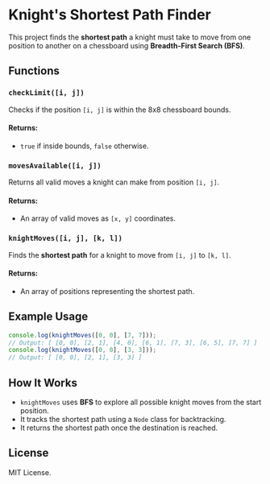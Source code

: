 # Knight's Shortest Path Finder

This project finds the **shortest path** a knight must take to move from one position to another on a chessboard using **Breadth-First Search (BFS)**.

## Functions

### `checkLimit([i, j])`
Checks if the position `[i, j]` is within the 8x8 chessboard bounds.

#### Returns:
- `true` if inside bounds, `false` otherwise.

### `movesAvailable([i, j])`
Returns all valid moves a knight can make from position `[i, j]`.

#### Returns:
- An array of valid moves as `[x, y]` coordinates.

### `knightMoves([i, j], [k, l])`
Finds the **shortest path** for a knight to move from `[i, j]` to `[k, l]`.

#### Returns:
- An array of positions representing the shortest path.

## Example Usage

```javascript
console.log(knightMoves([0, 0], [7, 7]));
// Output: [ [0, 0], [2, 1], [4, 0], [6, 1], [7, 3], [6, 5], [7, 7] ]
console.log(knightMoves([0, 0], [3, 3]));
// Output: [ [0, 0], [2, 1], [3, 3] ]
```

## How It Works

- `knightMoves` uses **BFS** to explore all possible knight moves from the start position.
- It tracks the shortest path using a `Node` class for backtracking.
- It returns the shortest path once the destination is reached.

## License

MIT License.